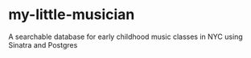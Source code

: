 my-little-musician
==================

A searchable database for early childhood music classes in NYC using Sinatra and Postgres
